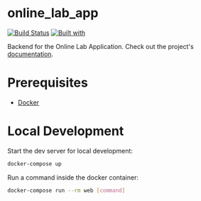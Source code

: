 # online_lab_app

[![Build Status](https://travis-ci.org/rakati/online_lab_app.svg?branch=master)](https://travis-ci.org/rakati/online_lab_app)
[![Built with](https://img.shields.io/badge/Built_with-Cookiecutter_Django_Rest-F7B633.svg)](https://github.com/agconti/cookiecutter-django-rest)

Backend for the Online Lab Application. Check out the project's [documentation](http://rakati.github.io/online_lab_app/).

# Prerequisites

- [Docker](https://docs.docker.com/docker-for-mac/install/)  

# Local Development

Start the dev server for local development:
```bash
docker-compose up
```

Run a command inside the docker container:

```bash
docker-compose run --rm web [command]
```
